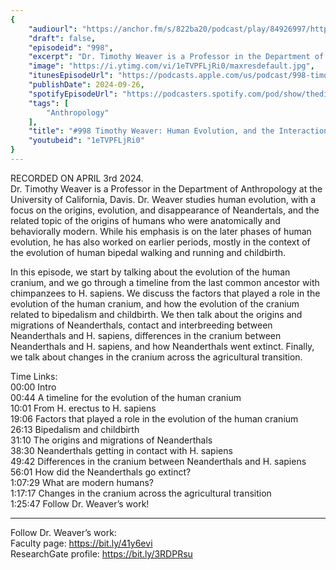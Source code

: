 ```yaml
---
{
	"audiourl": "https://anchor.fm/s/822ba20/podcast/play/84926997/https%3A%2F%2Fd3ctxlq1ktw2nl.cloudfront.net%2Fstaging%2F2024-3-3%2F5f1971a8-f23e-ef46-420f-fcb699c05add.m4a",
	"draft": false,
	"episodeid": "998",
	"excerpt": "Dr. Timothy Weaver is a Professor in the Department of Anthropology at the University of California, Davis. Dr. Weaver studies human evolution, with a focus on the origins, evolution, and disappearance of Neandertals, and the related topic of the origins of humans who were anatomically and behaviorally modern. While his emphasis is on the later phases of human evolution, he has also worked on earlier periods, mostly in the context of the evolution of human bipedal walking and running and childbirth.",
	"image": "https://i.ytimg.com/vi/1eTVPFLjRi0/maxresdefault.jpg",
	"itunesEpisodeUrl": "https://podcasts.apple.com/us/podcast/998-timothy-weaver-human-evolution-and-the/id1451347236?i=1000670816955&uo=4",
	"publishDate": 2024-09-26,
	"spotifyEpisodeUrl": "https://podcasters.spotify.com/pod/show/thedissenter/episodes/998-Timothy-Weaver-Human-Evolution--and-the-Interaction-between-Neanderthals-and-H--Sapiens-e2hu92l",
	"tags": [
		"Anthropology"
	],
	"title": "#998 Timothy Weaver: Human Evolution, and the Interaction between Neanderthals and H. Sapiens",
	"youtubeid": "1eTVPFLjRi0"
}
---
```

RECORDED ON APRIL 3rd 2024.  
Dr. Timothy Weaver is a Professor in the Department of Anthropology at the University of California, Davis. Dr. Weaver studies human evolution, with a focus on the origins, evolution, and disappearance of Neandertals, and the related topic of the origins of humans who were anatomically and behaviorally modern. While his emphasis is on the later phases of human evolution, he has also worked on earlier periods, mostly in the context of the evolution of human bipedal walking and running and childbirth.

In this episode, we start by talking about the evolution of the human cranium, and we go through a timeline from the last common ancestor with chimpanzees to H. sapiens. We discuss the factors that played a role in the evolution of the human cranium, and how the evolution of the cranium related to bipedalism and childbirth. We then talk about the origins and migrations of Neanderthals, contact and interbreeding between Neanderthals and H. sapiens, differences in the cranium between Neanderthals and H. sapiens, and how Neanderthals went extinct. Finally, we talk about changes in the cranium across the agricultural transition.

Time Links:  
<time>00:00</time> Intro  
<time>00:44</time> A timeline for the evolution of the human cranium  
<time>10:01</time> From H. erectus to H. sapiens  
<time>19:06</time> Factors that played a role in the evolution of the human cranium  
<time>26:13</time> Bipedalism and childbirth  
<time>31:10</time> The origins and migrations of Neanderthals  
<time>38:30</time> Neanderthals getting in contact with H. sapiens  
<time>49:42</time> Differences in the cranium between Neanderthals and H. sapiens  
<time>56:01</time> How did the Neanderthals go extinct?  
<time>1:07:29</time> What are modern humans?  
<time>1:17:17</time> Changes in the cranium across the agricultural transition  
<time>1:25:47</time> Follow Dr. Weaver’s work!

---

Follow Dr. Weaver’s work:  
Faculty page: https://bit.ly/41y6evi  
ResearchGate profile: https://bit.ly/3RDPRsu
